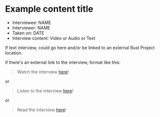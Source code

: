 # Example content title

* Interviewee: NAME
* Interviewer: NAME
* Taken on: DATE
* Interview content: Video or Audio or Text

If text interview, could go here and/or be linked to an external Rust Project location.

If there's an external link to the interview, format like this:

> Watch the interview [here]()!

or

> Listen to the interview [here]()!

or

> Read the interview [here]()!

